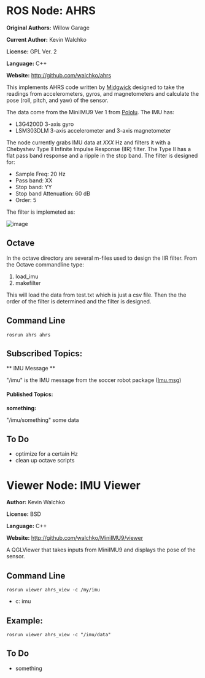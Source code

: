 # ROS Node: AHRS

**Original Authors:** Willow Garage

**Current Author:** Kevin Walchko

**License:** GPL Ver. 2

**Language:** C++

**Website:** http://github.com/walchko/ahrs

This implements AHRS code written by [Midgwick](http://github.com/walchko/ahrs/tree/master/docs/madgwick.pdf) designed to take the
readings from accelerometers, gyros, and magnetometers and calculate the pose (roll,
pitch, and yaw) of the sensor.

The data come from the MiniIMU9 Ver 1 from [Pololu](http://www.pololu.com). The IMU has:

* L3G4200D 3-axis gyro
* LSM303DLM 3-axis accelerometer and 3-axis magnetometer

The node currently grabs IMU data at *XXX* Hz and filters it with a Chebyshev Type II
Infinite Impulse Response (IIR) filter. The Type II has a flat pass band response and a 
ripple in the stop band. The filter is designed for:

* Sample Freq: 20 Hz
* Pass band: XX
* Stop band: YY
* Stop band Attenuation: 60 dB
* Order: 5

The filter is implemeted as:

![image](http://upload.wikimedia.org/wikipedia/commons/thumb/c/c3/Biquad_filter_DF-I.svg/500px-Biquad_filter_DF-I.svg.png)

## Octave

In the octave directory are several m-files used to design the IIR filter. From the
Octave commandline type:

1. load_imu
2. makefilter

This will load the data from test.txt which is just a csv file. Then the the order of 
the filter is determined and the filter is designed.

## Command Line

	rosrun ahrs ahrs

## Subscribed Topics:

** IMU Message **

"/imu" is the IMU message from the soccer robot package 
([Imu.msg](http://github.com/walchko/soccer/blob/master/msg/Imu.msg))


#### Published Topics: 

**something:** 

"/imu/something" some data

## To Do

* optimize for a certain Hz
* clean up octave scripts

# Viewer Node: IMU Viewer

**Author:** Kevin Walchko

**License:** BSD

**Language:** C++

**Website:** http://github.com/walchko/MiniIMU9/viewer

A QGLViewer that takes inputs from MiniIMU9 and displays the pose of the sensor.

## Command Line

	rosrun viewer ahrs_view -c /my/imu

* c: imu

## Example:

 	rosrun viewer ahrs_view -c "/imu/data"

## To Do

* something

